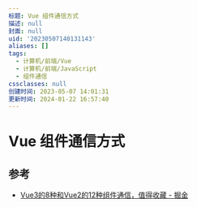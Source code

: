 ```yaml
---
标题: Vue 组件通信方式
描述: null
封面: null
uid: '20230507140131143'
aliases: []
tags:
  - 计算机/前端/Vue
  - 计算机/前端/JavaScript
  - 组件通信
cssclasses: null
创建时间: 2023-05-07 14:01:31
更新时间: 2024-01-22 16:57:40
---
```


# Vue 组件通信方式

## 参考

- [Vue3的8种和Vue2的12种组件通信，值得收藏 - 掘金](https://juejin.cn/post/6999687348120190983)
